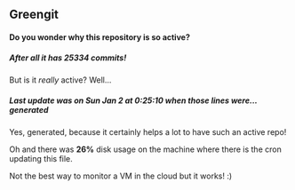## Greengit

#### Do you wonder why this repository is so active?

##### After all it has 25334 commits!

But is it *really* active? Well...

##### Last update was on Sun Jan 2 at 0:25:10 when those lines were... generated

Yes, generated, because it certainly helps a lot to have such an active repo!

Oh and there was **26%** disk usage on the machine
where there is the cron updating this file.

Not the best way to monitor a VM in the cloud but it works! :)
